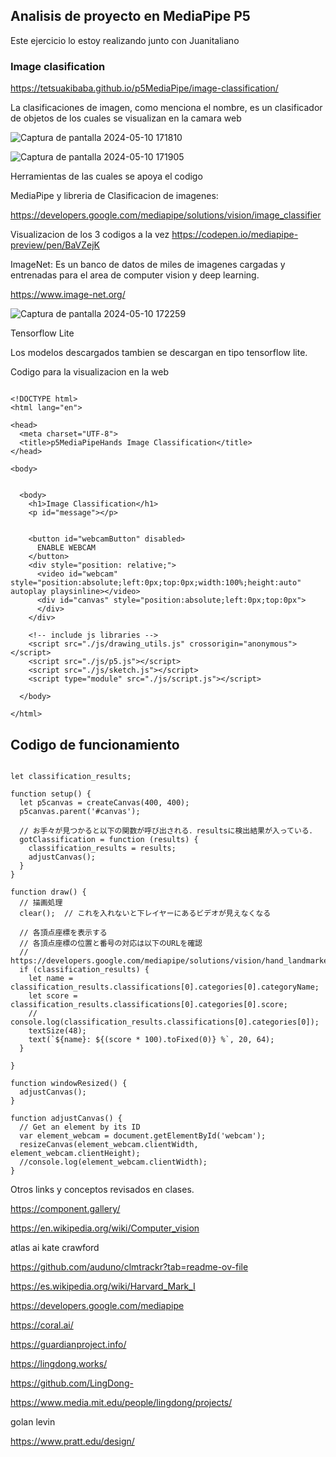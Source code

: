## Analisis de proyecto en MediaPipe P5

Este ejercicio lo estoy realizando junto con Juanitaliano

### Image clasification

https://tetsuakibaba.github.io/p5MediaPipe/image-classification/

La clasificaciones de imagen, como menciona el nombre, es un clasificador de objetos de los cuales se visualizan en la camara web

![Captura de pantalla 2024-05-10 171810](https://github.com/BenjaIeg/audiv027-2024-1/assets/128185999/40ffe344-be8a-4a42-9ae1-45cbdef60ca3)

![Captura de pantalla 2024-05-10 171905](https://github.com/BenjaIeg/audiv027-2024-1/assets/128185999/2403f258-4416-45d8-8d7f-0f0ecd2a7226)

Herramientas de las cuales se apoya el codigo

MediaPipe y libreria de Clasificacion de imagenes:

https://developers.google.com/mediapipe/solutions/vision/image_classifier

Visualizacion de los 3 codigos a la vez https://codepen.io/mediapipe-preview/pen/BaVZejK

ImageNet: Es un banco de datos de miles de imagenes cargadas y entrenadas para el area de computer vision y deep learning.

https://www.image-net.org/

![Captura de pantalla 2024-05-10 172259](https://github.com/BenjaIeg/audiv027-2024-1/assets/128185999/8a141be9-d2e1-4846-b33d-01f8d5639774)

Tensorflow Lite

Los modelos descargados tambien se descargan en tipo tensorflow lite.


Codigo para la visualizacion en la web

```

<!DOCTYPE html>
<html lang="en">

<head>
  <meta charset="UTF-8">
  <title>p5MediaPipeHands Image Classification</title>
</head>

<body>


  <body>
    <h1>Image Classification</h1>
    <p id="message"></p>


    <button id="webcamButton" disabled>
      ENABLE WEBCAM
    </button>
    <div style="position: relative;">
      <video id="webcam" style="position:absolute;left:0px;top:0px;width:100%;height:auto" autoplay playsinline></video>
      <div id="canvas" style="position:absolute;left:0px;top:0px">
      </div>
    </div>

    <!-- include js libraries -->
    <script src="./js/drawing_utils.js" crossorigin="anonymous"></script>
    <script src="./js/p5.js"></script>
    <script src="./js/sketch.js"></script>
    <script type="module" src="./js/script.js"></script>

  </body>

</html>
```

## Codigo de funcionamiento 

```

let classification_results;

function setup() {
  let p5canvas = createCanvas(400, 400);
  p5canvas.parent('#canvas');

  // お手々が見つかると以下の関数が呼び出される．resultsに検出結果が入っている．
  gotClassification = function (results) {
    classification_results = results;
    adjustCanvas();
  }
}

function draw() {
  // 描画処理
  clear();  // これを入れないと下レイヤーにあるビデオが見えなくなる

  // 各頂点座標を表示する
  // 各頂点座標の位置と番号の対応は以下のURLを確認
  // https://developers.google.com/mediapipe/solutions/vision/hand_landmarker
  if (classification_results) {
    let name = classification_results.classifications[0].categories[0].categoryName;
    let score = classification_results.classifications[0].categories[0].score;
    // console.log(classification_results.classifications[0].categories[0]);
    textSize(48);
    text(`${name}: ${(score * 100).toFixed(0)} %`, 20, 64);
  }

}

function windowResized() {
  adjustCanvas();
}

function adjustCanvas() {
  // Get an element by its ID
  var element_webcam = document.getElementById('webcam');
  resizeCanvas(element_webcam.clientWidth, element_webcam.clientHeight);
  //console.log(element_webcam.clientWidth);
}

```


Otros links y conceptos revisados en clases.

https://component.gallery/

https://en.wikipedia.org/wiki/Computer_vision

atlas ai kate crawford

https://github.com/auduno/clmtrackr?tab=readme-ov-file

https://es.wikipedia.org/wiki/Harvard_Mark_I

https://developers.google.com/mediapipe

https://coral.ai/

https://guardianproject.info/

https://lingdong.works/

https://github.com/LingDong-

https://www.media.mit.edu/people/lingdong/projects/

golan levin

https://www.pratt.edu/design/
